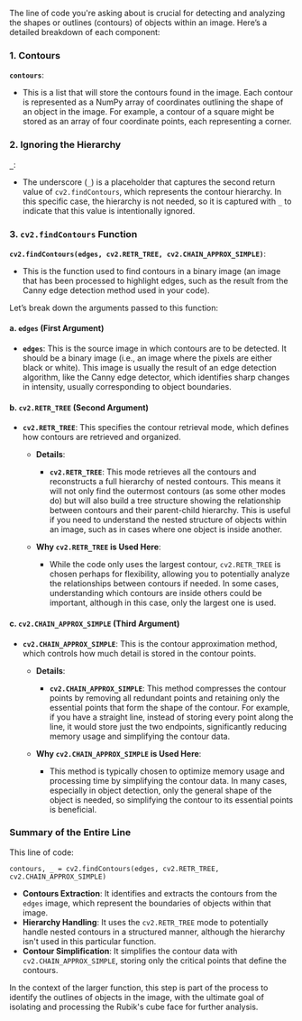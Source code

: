 The line of code you're asking about is crucial for detecting and analyzing the shapes or outlines (contours) of objects within an image. Here’s a detailed breakdown of each component:

### **1. Contours**

**`contours`**: 
- This is a list that will store the contours found in the image. Each contour is represented as a NumPy array of coordinates outlining the shape of an object in the image. For example, a contour of a square might be stored as an array of four coordinate points, each representing a corner.

### **2. Ignoring the Hierarchy**

**`_`**:
- The underscore (`_`) is a placeholder that captures the second return value of `cv2.findContours`, which represents the contour hierarchy. In this specific case, the hierarchy is not needed, so it is captured with `_` to indicate that this value is intentionally ignored.

### **3. `cv2.findContours` Function**

**`cv2.findContours(edges, cv2.RETR_TREE, cv2.CHAIN_APPROX_SIMPLE)`**:
- This is the function used to find contours in a binary image (an image that has been processed to highlight edges, such as the result from the Canny edge detection method used in your code).

Let’s break down the arguments passed to this function:

#### **a. `edges` (First Argument)**
- **`edges`**: This is the source image in which contours are to be detected. It should be a binary image (i.e., an image where the pixels are either black or white). This image is usually the result of an edge detection algorithm, like the Canny edge detector, which identifies sharp changes in intensity, usually corresponding to object boundaries.

#### **b. `cv2.RETR_TREE` (Second Argument)**
- **`cv2.RETR_TREE`**: This specifies the contour retrieval mode, which defines how contours are retrieved and organized.
  
  - **Details**:
    - **`cv2.RETR_TREE`**: This mode retrieves all the contours and reconstructs a full hierarchy of nested contours. This means it will not only find the outermost contours (as some other modes do) but will also build a tree structure showing the relationship between contours and their parent-child hierarchy. This is useful if you need to understand the nested structure of objects within an image, such as in cases where one object is inside another.

  - **Why `cv2.RETR_TREE` is Used Here**:
    - While the code only uses the largest contour, `cv2.RETR_TREE` is chosen perhaps for flexibility, allowing you to potentially analyze the relationships between contours if needed. In some cases, understanding which contours are inside others could be important, although in this case, only the largest one is used.

#### **c. `cv2.CHAIN_APPROX_SIMPLE` (Third Argument)**
- **`cv2.CHAIN_APPROX_SIMPLE`**: This is the contour approximation method, which controls how much detail is stored in the contour points.
  
  - **Details**:
    - **`cv2.CHAIN_APPROX_SIMPLE`**: This method compresses the contour points by removing all redundant points and retaining only the essential points that form the shape of the contour. For example, if you have a straight line, instead of storing every point along the line, it would store just the two endpoints, significantly reducing memory usage and simplifying the contour data.

  - **Why `cv2.CHAIN_APPROX_SIMPLE` is Used Here**:
    - This method is typically chosen to optimize memory usage and processing time by simplifying the contour data. In many cases, especially in object detection, only the general shape of the object is needed, so simplifying the contour to its essential points is beneficial.

### **Summary of the Entire Line**
This line of code:
```
contours, _ = cv2.findContours(edges, cv2.RETR_TREE, cv2.CHAIN_APPROX_SIMPLE)
```
- **Contours Extraction**: It identifies and extracts the contours from the `edges` image, which represent the boundaries of objects within that image.
- **Hierarchy Handling**: It uses the `cv2.RETR_TREE` mode to potentially handle nested contours in a structured manner, although the hierarchy isn't used in this particular function.
- **Contour Simplification**: It simplifies the contour data with `cv2.CHAIN_APPROX_SIMPLE`, storing only the critical points that define the contours.

In the context of the larger function, this step is part of the process to identify the outlines of objects in the image, with the ultimate goal of isolating and processing the Rubik's cube face for further analysis.